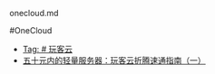 onecloud.md

#OneCloud

- [Tag: # 玩客云](https://soulteary.com/tags/%E7%8E%A9%E5%AE%A2%E4%BA%91.html)
- [五十元内的轻量服务器：玩客云折腾速通指南（一）](https://soulteary.com/2025/01/08/lightweight-server-under-fifty-yuan-wanke-cloud-speed-running-guide-1.html)

